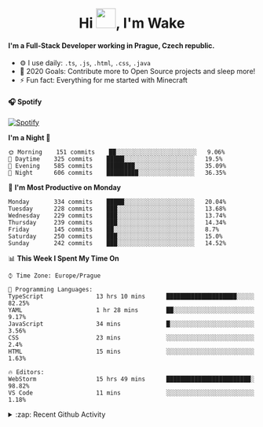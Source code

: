 <h1 align="center">Hi <img src="https://raw.githubusercontent.com/MrWakeCZ/MrWakeCZ/master/Hi.gif" width="40px" />, I'm Wake</h1>

#### I'm a Full-Stack Developer working in Prague, Czech republic.
- ⚙️ I use daily: `.ts`, `.js`, `.html`, `.css`, `.java`
- 🥅 2020 Goals: Contribute more to Open Source projects and sleep more!
- ⚡ Fun fact: Everything for me started with Minecraft

#### 🎧 Spotify
[![Spotify](https://novatorem-delta-eight.vercel.app/api/spotify)](https://open.spotify.com/user/wakeecz)

<!--START_SECTION:waka-->
**I'm a Night 🦉** 

```text
🌞 Morning    151 commits    ██░░░░░░░░░░░░░░░░░░░░░░░   9.06% 
🌆 Daytime    325 commits    █████░░░░░░░░░░░░░░░░░░░░   19.5% 
🌃 Evening    585 commits    ████████░░░░░░░░░░░░░░░░░   35.09% 
🌙 Night      606 commits    █████████░░░░░░░░░░░░░░░░   36.35%

```
📅 **I'm Most Productive on Monday** 

```text
Monday       334 commits    █████░░░░░░░░░░░░░░░░░░░░   20.04% 
Tuesday      228 commits    ███░░░░░░░░░░░░░░░░░░░░░░   13.68% 
Wednesday    229 commits    ███░░░░░░░░░░░░░░░░░░░░░░   13.74% 
Thursday     239 commits    ███░░░░░░░░░░░░░░░░░░░░░░   14.34% 
Friday       145 commits    ██░░░░░░░░░░░░░░░░░░░░░░░   8.7% 
Saturday     250 commits    ███░░░░░░░░░░░░░░░░░░░░░░   15.0% 
Sunday       242 commits    ███░░░░░░░░░░░░░░░░░░░░░░   14.52%

```


📊 **This Week I Spent My Time On** 

```text
⌚︎ Time Zone: Europe/Prague

💬 Programming Languages: 
TypeScript               13 hrs 10 mins      ████████████████████░░░░░   82.25% 
YAML                     1 hr 28 mins        ██░░░░░░░░░░░░░░░░░░░░░░░   9.17% 
JavaScript               34 mins             █░░░░░░░░░░░░░░░░░░░░░░░░   3.56% 
CSS                      23 mins             ░░░░░░░░░░░░░░░░░░░░░░░░░   2.4% 
HTML                     15 mins             ░░░░░░░░░░░░░░░░░░░░░░░░░   1.63%

🔥 Editors: 
WebStorm                 15 hrs 49 mins      ████████████████████████░   98.82% 
VS Code                  11 mins             ░░░░░░░░░░░░░░░░░░░░░░░░░   1.18%

```


<!--END_SECTION:waka-->

<details>
  <summary>:zap: Recent Github Activity</summary>

<!--START_SECTION:activity-->
1. 🎉 Merged PR [#13](https://github.com/craftmania-cz/craftmanager/pull/13) in [craftmania-cz/craftmanager](https://github.com/craftmania-cz/craftmanager)
2. 💪 Opened PR [#13](https://github.com/craftmania-cz/craftmanager/pull/13) in [craftmania-cz/craftmanager](https://github.com/craftmania-cz/craftmanager)
3. ❗️ Opened issue [#574](https://github.com/Zrips/Residence/issues/574) in [Zrips/Residence](https://github.com/Zrips/Residence)
4. 🎉 Merged PR [#12](https://github.com/craftmania-cz/craftmanager/pull/12) in [craftmania-cz/craftmanager](https://github.com/craftmania-cz/craftmanager)
5. 🗣 Commented on [#12](https://github.com/craftmania-cz/craftmanager/issues/12) in [craftmania-cz/craftmanager](https://github.com/craftmania-cz/craftmanager)
<!--END_SECTION:activity-->

</details>
